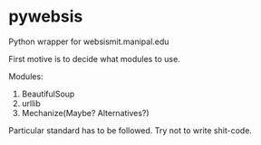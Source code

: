 # pywebsis
Python wrapper for websismit.manipal.edu

First motive is to decide what modules to use.

Modules:
1. BeautifulSoup
2. urllib
3. Mechanize(Maybe? Alternatives?)


Particular standard has to be followed. Try not to write shit-code.
